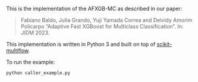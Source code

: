 This is the implementation of the AFXGB-MC as described in our paper:

> Fabiano Baldo, Julia Grando, Yuji Yamada Correa and Deividy Amorim Policarpo “Adaptive Fast XGBoost for Multiclass Classification”. In: JIDM 2023.

This implementation is written in Python 3 and built on top of 
[scikit-multiflow](https://github.com/scikit-multiflow/scikit-multiflow).

To run the example:

```shell
python caller_example.py
```